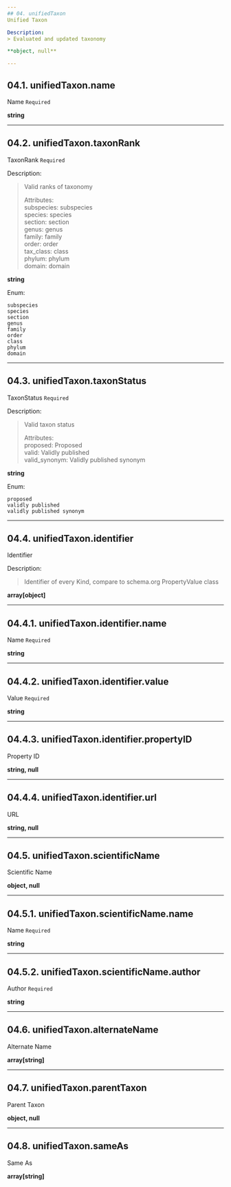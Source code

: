 ```yaml
---
## 04. unifiedTaxon
Unified Taxon  

Description:
> Evaluated and updated taxonomy  

**object, null**

---
```

## 04.1. unifiedTaxon.name
Name  `Required`

**string**

---
## 04.2. unifiedTaxon.taxonRank
TaxonRank  `Required`

Description:
> Valid ranks of taxonomy  
>  
> Attributes:  
>     subspecies: subspecies  
>     species: species  
>     section: section  
>     genus: genus  
>     family: family  
>     order: order  
>     tax_class: class  
>     phylum: phylum  
>     domain: domain  

**string**

Enum:

	subspecies
	species
	section
	genus
	family
	order
	class
	phylum
	domain

---
## 04.3. unifiedTaxon.taxonStatus
TaxonStatus  `Required`

Description:
> Valid taxon status  
>  
> Attributes:  
>     proposed: Proposed  
>     valid: Validly published  
>     valid_synonym: Validly published synonym  

**string**

Enum:

	proposed
	validly published
	validly published synonym

---
## 04.4. unifiedTaxon.identifier
Identifier  

Description:
> Identifier of every Kind, compare to schema.org PropertyValue class  

**array[object]**

---
## 04.4.1. unifiedTaxon.identifier.name
Name  `Required`

**string**

---
## 04.4.2. unifiedTaxon.identifier.value
Value  `Required`

**string**

---
## 04.4.3. unifiedTaxon.identifier.propertyID
Property ID  

**string, null**

---
## 04.4.4. unifiedTaxon.identifier.url
URL  

**string, null**

---
## 04.5. unifiedTaxon.scientificName
Scientific Name  

**object, null**

---
## 04.5.1. unifiedTaxon.scientificName.name
Name  `Required`

**string**

---
## 04.5.2. unifiedTaxon.scientificName.author
Author  `Required`

**string**

---
## 04.6. unifiedTaxon.alternateName
Alternate Name  

**array[string]**

---
## 04.7. unifiedTaxon.parentTaxon
Parent Taxon  

**object, null**

---
## 04.8. unifiedTaxon.sameAs
Same As  

**array[string]**
